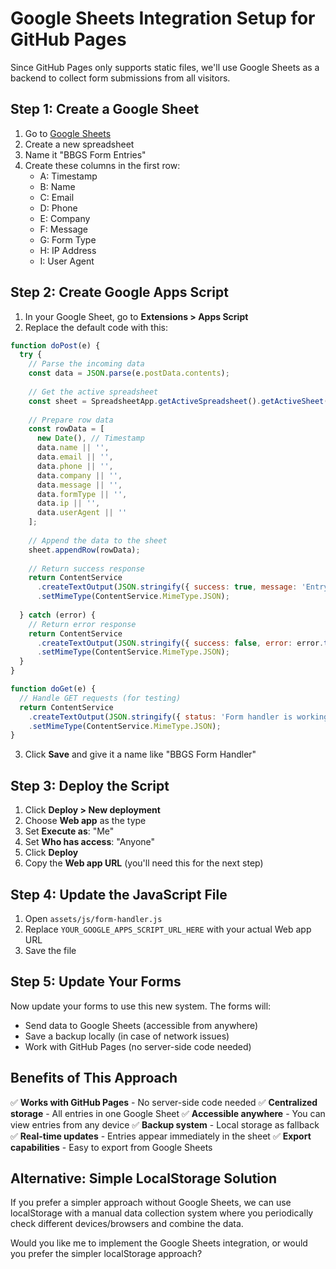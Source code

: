 # Google Sheets Integration Setup for GitHub Pages

Since GitHub Pages only supports static files, we'll use Google Sheets as a backend to collect form submissions from all visitors.

## Step 1: Create a Google Sheet

1. Go to [Google Sheets](https://sheets.google.com)
2. Create a new spreadsheet
3. Name it "BBGS Form Entries"
4. Create these columns in the first row:
   - A: Timestamp
   - B: Name
   - C: Email
   - D: Phone
   - E: Company
   - F: Message
   - G: Form Type
   - H: IP Address
   - I: User Agent

## Step 2: Create Google Apps Script

1. In your Google Sheet, go to **Extensions > Apps Script**
2. Replace the default code with this:

```javascript
function doPost(e) {
  try {
    // Parse the incoming data
    const data = JSON.parse(e.postData.contents);
    
    // Get the active spreadsheet
    const sheet = SpreadsheetApp.getActiveSpreadsheet().getActiveSheet();
    
    // Prepare row data
    const rowData = [
      new Date(), // Timestamp
      data.name || '',
      data.email || '',
      data.phone || '',
      data.company || '',
      data.message || '',
      data.formType || '',
      data.ip || '',
      data.userAgent || ''
    ];
    
    // Append the data to the sheet
    sheet.appendRow(rowData);
    
    // Return success response
    return ContentService
      .createTextOutput(JSON.stringify({ success: true, message: 'Entry saved successfully' }))
      .setMimeType(ContentService.MimeType.JSON);
      
  } catch (error) {
    // Return error response
    return ContentService
      .createTextOutput(JSON.stringify({ success: false, error: error.toString() }))
      .setMimeType(ContentService.MimeType.JSON);
  }
}

function doGet(e) {
  // Handle GET requests (for testing)
  return ContentService
    .createTextOutput(JSON.stringify({ status: 'Form handler is working' }))
    .setMimeType(ContentService.MimeType.JSON);
}
```

3. Click **Save** and give it a name like "BBGS Form Handler"

## Step 3: Deploy the Script

1. Click **Deploy > New deployment**
2. Choose **Web app** as the type
3. Set **Execute as**: "Me"
4. Set **Who has access**: "Anyone"
5. Click **Deploy**
6. Copy the **Web app URL** (you'll need this for the next step)

## Step 4: Update the JavaScript File

1. Open `assets/js/form-handler.js`
2. Replace `YOUR_GOOGLE_APPS_SCRIPT_URL_HERE` with your actual Web app URL
3. Save the file

## Step 5: Update Your Forms

Now update your forms to use this new system. The forms will:
- Send data to Google Sheets (accessible from anywhere)
- Save a backup locally (in case of network issues)
- Work with GitHub Pages (no server-side code needed)

## Benefits of This Approach

✅ **Works with GitHub Pages** - No server-side code needed
✅ **Centralized storage** - All entries in one Google Sheet
✅ **Accessible anywhere** - You can view entries from any device
✅ **Backup system** - Local storage as fallback
✅ **Real-time updates** - Entries appear immediately in the sheet
✅ **Export capabilities** - Easy to export from Google Sheets

## Alternative: Simple LocalStorage Solution

If you prefer a simpler approach without Google Sheets, we can use localStorage with a manual data collection system where you periodically check different devices/browsers and combine the data.

Would you like me to implement the Google Sheets integration, or would you prefer the simpler localStorage approach? 